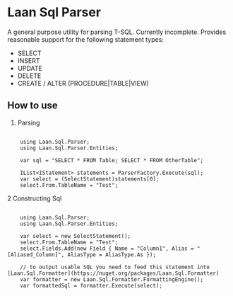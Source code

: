 # Laan Sql Parser

A general purpose utility for parsing T-SQL. Currently incomplete. Provides reasonable support for the following statement types:

* SELECT
* INSERT
* UPDATE
* DELETE
* CREATE / ALTER (PROCEDURE|TABLE|VIEW)

## How to use

1. Parsing

```lang=csharp

    using Laan.Sql.Parser;
    using Laan.Sql.Parser.Entities;

    var sql = "SELECT * FROM Table; SELECT * FROM OtherTable";

    IList<IStatement> statements = ParserFactory.Execute(sql);
    var select = (SelectStatement)statements[0];
    select.From.TableName = "Test";
```

2 Constructing Sql

```lang=csharp

    using Laan.Sql.Parser;
    using Laan.Sql.Parser.Entities;

    var select = new SelectStatement();
    select.From.TableName = "Test";
    select.Fields.Add(new Field { Name = "Column1", Alias = "[Aliased_Column]", AliasType = AliasType.As });

    // to output usable SQL you need to feed this statement into [Laan.Sql.Formatter](https://nuget.org/packages/Laan.Sql.Formatter)
    var formatter = new Laan.Sql.Formatter.FormattingEngine();
    var formattedSql = formatter.Execute(select);
```

